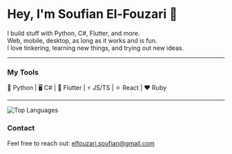 # Hey, I'm Soufian El-Fouzari 👋

I build stuff with Python, C#, Flutter, and more.  
Web, mobile, desktop, as long as it works and is fun.  
I love tinkering, learning new things, and trying out new ideas.

---

### My Tools

🐍 Python | 🖥️ C# | 📱 Flutter | ⚡ JS/TS | ⚛️ React | ❤️ Ruby

---
![Top Languages](https://language-stats-bay.vercel.app/api/top-langs?username=SoufianElfouzari)


### Contact

Feel free to reach out: elfouzari.soufian@gmail.com
